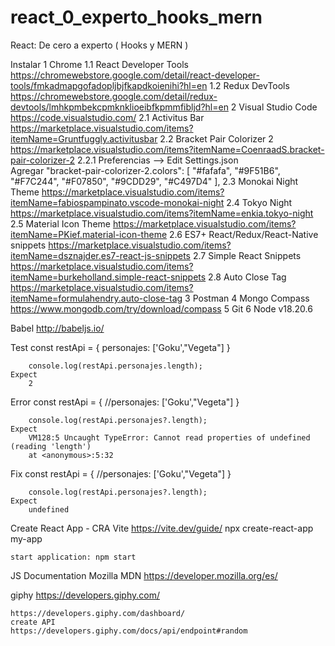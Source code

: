 # react_0_experto_hooks_mern
React: De cero a experto ( Hooks y MERN )

Instalar
    1 Chrome
        1.1 React Developer Tools https://chromewebstore.google.com/detail/react-developer-tools/fmkadmapgofadopljbjfkapdkoienihi?hl=en
        1.2 Redux DevTools  https://chromewebstore.google.com/detail/redux-devtools/lmhkpmbekcpmknklioeibfkpmmfibljd?hl=en
    2 Visual Studio Code    https://code.visualstudio.com/
        2.1 Activitus Bar   https://marketplace.visualstudio.com/items?itemName=Gruntfuggly.activitusbar
        2.2 Bracket Pair Colorizer 2 https://marketplace.visualstudio.com/items?itemName=CoenraadS.bracket-pair-colorizer-2
            2.2.1 Preferencias --> Edit Settings.json   
                Agregar
    "bracket-pair-colorizer-2.colors": [
        "#fafafa",
        "#9F51B6",
        "#F7C244",
        "#F07850",
        "#9CDD29",
        "#C497D4"
    ],
        2.3 Monokai Night Theme https://marketplace.visualstudio.com/items?itemName=fabiospampinato.vscode-monokai-night
        2.4 Tokyo Night https://marketplace.visualstudio.com/items?itemName=enkia.tokyo-night
        2.5 Material Icon Theme https://marketplace.visualstudio.com/items?itemName=PKief.material-icon-theme
        2.6 ES7+ React/Redux/React-Native snippets  https://marketplace.visualstudio.com/items?itemName=dsznajder.es7-react-js-snippets
        2.7 Simple React Snippets   https://marketplace.visualstudio.com/items?itemName=burkeholland.simple-react-snippets
        2.8 Auto Close Tag  https://marketplace.visualstudio.com/items?itemName=formulahendry.auto-close-tag
    3 Postman
    4 Mongo Compass https://www.mongodb.com/try/download/compass
    5 Git 
    6 Node v18.20.6


Babel  http://babeljs.io/

Test
        const restApi = {
        personajes: ['Goku',"Vegeta"]
        }

        console.log(restApi.personajes.length);
    Expect
        2
Error
        const restApi = {
        //personajes: ['Goku',"Vegeta"]
        }

        console.log(restApi.personajes?.length);
    Expect
        VM128:5 Uncaught TypeError: Cannot read properties of undefined (reading 'length')
        at <anonymous>:5:32

Fix
        const restApi = {
        //personajes: ['Goku',"Vegeta"]
        }

        console.log(restApi.personajes?.length);
    Expect 
        undefined

Create React App - CRA
    Vite https://vite.dev/guide/
    npx create-react-app my-app

    start application: npm start

JS Documentation Mozilla MDN https://developer.mozilla.org/es/


giphy https://developers.giphy.com/

    https://developers.giphy.com/dashboard/
    create API
    https://developers.giphy.com/docs/api/endpoint#random
